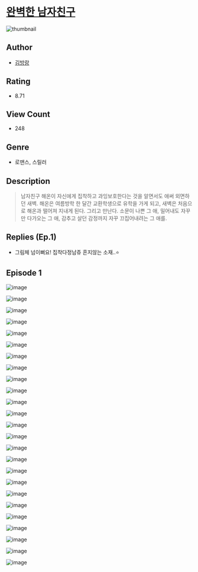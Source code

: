 # [완벽한 남자친구](https://comic.naver.com/challenge/list?titleId=811106)
![thumbnail](https://image-comic.pstatic.net/user_contents_data/challenge_comic/2023/05/25/331863/upload_3472668269531705648_480x623.jpeg)

## Author
- [김방랑](https://comic.naver.com/artistTitle?id=331863)

## Rating
- 8.71

## View Count
- 248

## Genre
- 로맨스, 스릴러

## Description
> 남자친구 해온이 자신에게 집착하고 과잉보호한다는 것을 알면서도 애써 외면하던 새벽. 해온은 여름방학 한 달간 교환학생으로 유학을 가게 되고, 새벽은 처음으로 해온과 떨어져 지내게 된다. 그리고 만난다. 소문이 나쁜 그 애, 밀어내도 자꾸만 다가오는 그 애, 감추고 살던 감정까지 자꾸 끄집어내려는 그 애를.

## Replies (Ep.1)
- 그림체 넘이뻐요! 집착다정남쥬 흔지않는 소재..⭐️

## Episode 1
![image](https://image-comic.pstatic.net/user_contents_data/challenge_comic/2023/05/25/331863/upload_3762253028505170226.jpeg)

![image](https://image-comic.pstatic.net/user_contents_data/challenge_comic/2023/05/25/331863/upload_4122540994403252069.jpeg)

![image](https://image-comic.pstatic.net/user_contents_data/challenge_comic/2023/05/25/331863/upload_7076674970866300724.jpeg)

![image](https://image-comic.pstatic.net/user_contents_data/challenge_comic/2023/05/25/331863/upload_4135767243058525751.jpeg)

![image](https://image-comic.pstatic.net/user_contents_data/challenge_comic/2023/05/25/331863/upload_7075826152184689458.jpeg)

![image](https://image-comic.pstatic.net/user_contents_data/challenge_comic/2023/05/25/331863/upload_7233120078041266485.jpeg)

![image](https://image-comic.pstatic.net/user_contents_data/challenge_comic/2023/05/25/331863/upload_4122818286045181793.jpeg)

![image](https://image-comic.pstatic.net/user_contents_data/challenge_comic/2023/05/25/331863/upload_7364572182073075044.jpeg)

![image](https://image-comic.pstatic.net/user_contents_data/challenge_comic/2023/05/25/331863/upload_3616453611839893808.jpeg)

![image](https://image-comic.pstatic.net/user_contents_data/challenge_comic/2023/05/25/331863/upload_3546692692286256694.jpeg)

![image](https://image-comic.pstatic.net/user_contents_data/challenge_comic/2023/05/25/331863/upload_4050202145153168481.jpeg)

![image](https://image-comic.pstatic.net/user_contents_data/challenge_comic/2023/05/25/331863/upload_3472948430234595425.jpeg)

![image](https://image-comic.pstatic.net/user_contents_data/challenge_comic/2023/05/25/331863/upload_3760842565506785636.jpeg)

![image](https://image-comic.pstatic.net/user_contents_data/challenge_comic/2023/05/25/331863/upload_7018071903032391986.jpeg)

![image](https://image-comic.pstatic.net/user_contents_data/challenge_comic/2023/05/25/331863/upload_7003207613909382502.jpeg)

![image](https://image-comic.pstatic.net/user_contents_data/challenge_comic/2023/05/25/331863/upload_3617296925192238388.jpeg)

![image](https://image-comic.pstatic.net/user_contents_data/challenge_comic/2023/05/25/331863/upload_7161346157127743032.jpeg)

![image](https://image-comic.pstatic.net/user_contents_data/challenge_comic/2023/05/25/331863/upload_7306301165995582005.jpeg)

![image](https://image-comic.pstatic.net/user_contents_data/challenge_comic/2023/05/25/331863/upload_3702578143714423137.jpeg)

![image](https://image-comic.pstatic.net/user_contents_data/challenge_comic/2023/05/25/331863/upload_3832619570103137635.jpeg)

![image](https://image-comic.pstatic.net/user_contents_data/challenge_comic/2023/05/25/331863/upload_3834872468575708518.jpeg)

![image](https://image-comic.pstatic.net/user_contents_data/challenge_comic/2023/05/25/331863/upload_3906139526786529590.jpeg)

![image](https://image-comic.pstatic.net/user_contents_data/challenge_comic/2023/05/25/331863/upload_3979040467569567078.jpeg)

![image](https://image-comic.pstatic.net/user_contents_data/challenge_comic/2023/05/25/331863/upload_7293919556948932449.jpeg)

![image](https://image-comic.pstatic.net/user_contents_data/challenge_comic/2023/05/25/331863/upload_3832951828789671731.jpeg)
